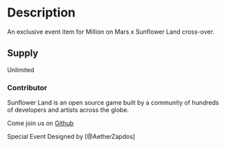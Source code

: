 # Description

An exclusive event item for Million on Mars x Sunflower Land cross-over.

## Supply

Unlimited

### Contributor

Sunflower Land is an open source game built by a community of hundreds of developers and artists across the globe.

Come join us on [Github](https://github.com/sunflower-land/sunflower-land)

Special Event Designed by [@AetherZapdos]
